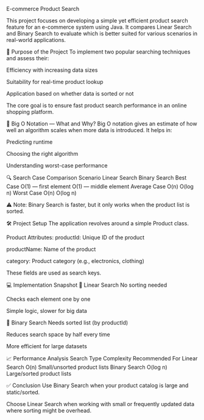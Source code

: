 E-commerce Product Search

This project focuses on developing a simple yet efficient product search feature for an e-commerce system using Java. It compares Linear Search and Binary Search to evaluate which is better suited for various scenarios in real-world applications.

🎯 Purpose of the Project
To implement two popular searching techniques and assess their:

Efficiency with increasing data sizes

Suitability for real-time product lookup

Application based on whether data is sorted or not

The core goal is to ensure fast product search performance in an online shopping platform.

📖 Big O Notation — What and Why?
Big O notation gives an estimate of how well an algorithm scales when more data is introduced. It helps in:

Predicting runtime

Choosing the right algorithm

Understanding worst-case performance

🔍 Search Case Comparison
Scenario	Linear Search	Binary Search
Best Case	O(1) — first element	O(1) — middle element
Average Case	O(n)	O(log n)
Worst Case	O(n)	O(log n)

⚠️ Note: Binary Search is faster, but it only works when the product list is sorted.

🛠️ Project Setup
The application revolves around a simple Product class.

Product Attributes:
productId: Unique ID of the product

productName: Name of the product

category: Product category (e.g., electronics, clothing)

These fields are used as search keys.

💻 Implementation Snapshot
🔸 Linear Search
No sorting needed

Checks each element one by one

Simple logic, slower for big data

🔸 Binary Search
Needs sorted list (by productId)

Reduces search space by half every time

More efficient for large datasets

📈 Performance Analysis
Search Type	Complexity	Recommended For
Linear Search	O(n)	Small/unsorted product lists
Binary Search	O(log n)	Large/sorted product lists

✅ Conclusion
Use Binary Search when your product catalog is large and static/sorted.

Choose Linear Search when working with small or frequently updated data where sorting might be overhead.
